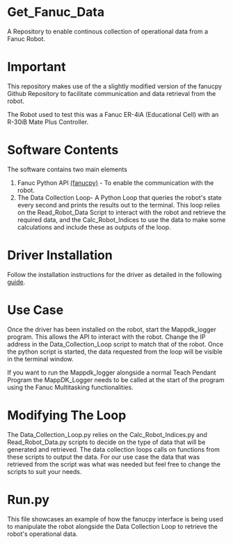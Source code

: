 # Get_Fanuc_Data
A Repository to enable continous collection of operational data from a Fanuc Robot.

# Important 
This repository makes use of the a slightly modified version of the fanucpy Github Repository to facilitate communication and data retrieval from the robot.

The Robot used to test this was a Fanuc ER-4iA (Educational Cell) with an R-30iB Mate Plus Controller. 

# Software Contents
The software contains two main elements
1) Fanuc Python API [(fanucpy)](https://github.com/M-I-Ahmed/fanucpy_updated) - To enable the communication with the robot. 
2) The Data Collection Loop- A Python Loop that queries the robot's state every second and prints the results out to the terminal. This loop relies on the Read_Robot_Data Script to interact with the robot and retrieve the required data, and the Calc_Robot_Indices to use the data to make some calculations and include these as outputs of the loop.  

# Driver Installation
Follow the installation instructions for the driver as detailed in the following [guide](https://github.com/torayeff/fanucpy/blob/main/fanuc.md). 

# Use Case
Once the driver has been installed on the robot, start the Mappdk_logger program. This allows the API to interact with the robot. Change the IP address in the Data_Collection_Loop script to match that of the robot. Once the python script is started, the data requested from the loop will be visible in the terminal window. 

If you want to run the Mappdk_logger alongside a normal Teach Pendant Program the MappDK_Logger needs to be called at the start of the program using the Fanuc Multitasking functionalities. 

# Modifying The Loop 
The Data_Collection_Loop.py relies on the Calc_Robot_Indices.py and Read_Robot_Data.py scripts to decide on the type of data that will be generated and retrieved. The data collection loops calls on functions from these scripts to output the data. For our use case the data that was retrieved from the script was what was needed but feel free to change the scripts to suit your needs. 

# Run.py
This file showcases an example of how the fanucpy interface is being used to manipulate the robot alongside the Data Collection Loop to retrieve the robot's operational data. 
